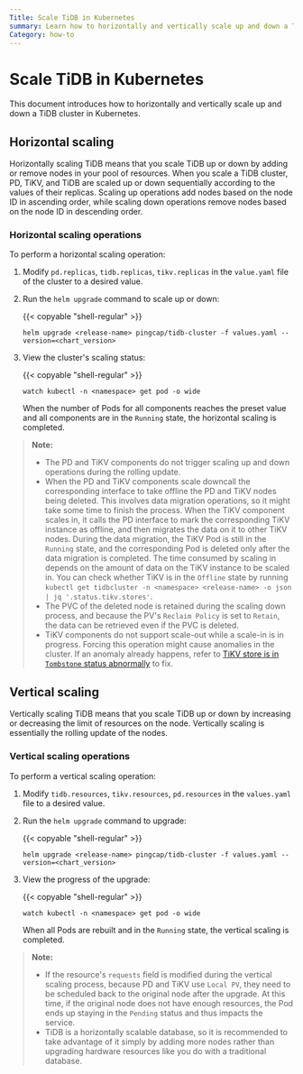 ```yaml
---
Title: Scale TiDB in Kubernetes
summary: Learn how to horizontally and vertically scale up and down a TiDB cluster in Kubernetes.
Category: how-to
---
```


# Scale TiDB in Kubernetes

This document introduces how to horizontally and vertically scale up and down a TiDB cluster in Kubernetes.

## Horizontal scaling

Horizontally scaling TiDB means that you scale TiDB up or down by adding or remove nodes in your pool of resources. When you scale a TiDB cluster, PD, TiKV, and TiDB are scaled up or down sequentially according to the values of their replicas. Scaling up operations add nodes based on the node ID in ascending order, while scaling down operations remove nodes based on the node ID in descending order.

### Horizontal scaling operations

To perform a horizontal scaling operation:

1. Modify `pd.replicas`, `tidb.replicas`, `tikv.replicas` in the `value.yaml` file of the cluster to a desired value.

2. Run the `helm upgrade` command to scale up or down:

    {{< copyable "shell-regular" >}}

    ```shell
    helm upgrade <release-name> pingcap/tidb-cluster -f values.yaml --version=<chart_version>
    ```

3. View the cluster's scaling status:

    {{< copyable "shell-regular" >}}

    ```shell
    watch kubectl -n <namespace> get pod -o wide
    ```

    When the number of Pods for all components reaches the preset value and all components are in the `Running` state, the horizontal scaling is completed.

> **Note:**
>
> - The PD and TiKV components do not trigger scaling up and down operations during the rolling update.
> - When the PD and TiKV components scale downcall the corresponding interface to take offline the PD and TiKV nodes being deleted. This involves data migration operations, so it might take some time to finish the process.
When the TiKV component scales in, it calls the PD interface to mark the corresponding TiKV instance as offline, and then migrates the data on it to other TiKV nodes. During the data migration, the TiKV Pod is still in the `Running` state, and the corresponding Pod is deleted only after the data migration is completed. The time consumed by scaling in depends on the amount of data on the TiKV instance to be scaled in. You can check whether TiKV is in the `Offline` state by running `kubectl get tidbcluster -n <namespace> <release-name> -o json | jq '.status.tikv.stores'`.
> - The PVC of the deleted node is retained during the scaling down process, and because the PV's `Reclaim Policy` is set to `Retain`, the data can be retrieved even if the PVC is deleted.
> - TiKV components do not support scale-out while a scale-in is in progress. Forcing this operation might cause anomalies in the cluster. If an anomaly already happens, refer to [TiKV store is in `Tombstone` status abnormally](tidb-in-kubernetes/troubleshoot.md#tikv-store-is-in-tombstone-status-abnormally) to fix.

## Vertical scaling

Vertically scaling TiDB means that you scale TiDB up or down by increasing or decreasing the limit of resources on the node. Vertically scaling is essentially the rolling update of the nodes.

### Vertical scaling operations

To perform a vertical scaling operation:

1. Modify `tidb.resources`, `tikv.resources`, `pd.resources` in the `values.yaml` file to a desired value.

2. Run the `helm upgrade` command to upgrade:

    {{< copyable "shell-regular" >}}

    ```shell
    helm upgrade <release-name> pingcap/tidb-cluster -f values.yaml --version=<chart_version>
    ```

3. View the progress of the upgrade:

    {{< copyable "shell-regular" >}}

    ```shell
    watch kubectl -n <namespace> get pod -o wide
    ```

    When all Pods are rebuilt and in the `Running` state, the vertical scaling is completed.

> **Note:**
>
> - If the resource's `requests` field is modified during the vertical scaling process, because PD and TiKV use `Local PV`, they need to be scheduled back to the original node after the upgrade. At this time, if the original node does not have enough resources, the Pod ends up staying in the `Pending` status and thus impacts the service.
> - TiDB is a horizontally scalable database, so it is recommended to take advantage of it simply by adding more nodes rather than upgrading hardware resources like you do with a traditional database.

